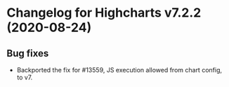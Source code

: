 # Changelog for Highcharts v7.2.2 (2020-08-24)

## Bug fixes
- Backported the fix for #13559, JS execution allowed from chart config, to v7.
